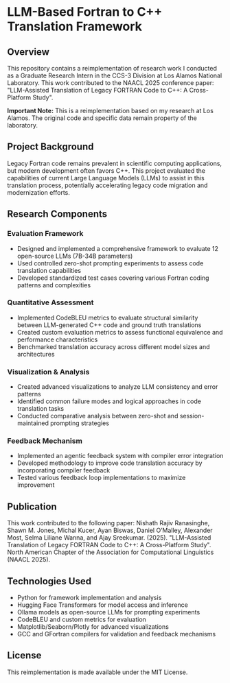 # LLM-Based Fortran to C++ Translation Framework

## Overview
This repository contains a reimplementation of research work I conducted as a Graduate Research Intern in the CCS-3 Division at Los Alamos National Laboratory. This work contributed to the NAACL 2025 conference paper: "LLM-Assisted Translation of Legacy FORTRAN Code to C++: A Cross-Platform Study".

**Important Note:** This is a reimplementation based on my research at Los Alamos. The original code and specific data remain property of the laboratory.

## Project Background
Legacy Fortran code remains prevalent in scientific computing applications, but modern development often favors C++. This project evaluated the capabilities of current Large Language Models (LLMs) to assist in this translation process, potentially accelerating legacy code migration and modernization efforts.

## Research Components

### Evaluation Framework
- Designed and implemented a comprehensive framework to evaluate 12 open-source LLMs (7B-34B parameters)
- Used controlled zero-shot prompting experiments to assess code translation capabilities
- Developed standardized test cases covering various Fortran coding patterns and complexities

### Quantitative Assessment
- Implemented CodeBLEU metrics to evaluate structural similarity between LLM-generated C++ code and ground truth translations
- Created custom evaluation metrics to assess functional equivalence and performance characteristics
- Benchmarked translation accuracy across different model sizes and architectures

### Visualization & Analysis
- Created advanced visualizations to analyze LLM consistency and error patterns
- Identified common failure modes and logical approaches in code translation tasks
- Conducted comparative analysis between zero-shot and session-maintained prompting strategies

### Feedback Mechanism
- Implemented an agentic feedback system with compiler error integration
- Developed methodology to improve code translation accuracy by incorporating compiler feedback
- Tested various feedback loop implementations to maximize improvement

## Publication
This work contributed to the following paper:
Nishath Rajiv Ranasinghe, Shawn M. Jones, Michal Kucer, Ayan Biswas, Daniel O’Malley, Alexander Most, Selma Liliane Wanna, and Ajay Sreekumar. (2025). "LLM-Assisted Translation of Legacy FORTRAN Code to C++: A Cross-Platform Study". North American Chapter of the Association for Computational Linguistics (NAACL 2025).

## Technologies Used
- Python for framework implementation and analysis
- Hugging Face Transformers for model access and inference
- Ollama models as open-source LLMs for prompting experiments
- CodeBLEU and custom metrics for evaluation
- Matplotlib/Seaborn/Plotly for advanced visualizations
- GCC and GFortran compilers for validation and feedback mechanisms

## License
This reimplementation is made available under the MIT License.
